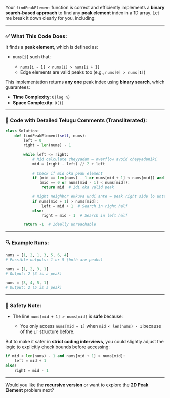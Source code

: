 Your `findPeakElement` function is correct and efficiently implements a **binary search-based approach** to find any **peak element** index in a 1D array. Let me break it down clearly for you, including:

---

### ✅ What This Code Does:

It finds a **peak element**, which is defined as:

* `nums[i]` such that:

  * `nums[i - 1] < nums[i] > nums[i + 1]`
  * Edge elements are valid peaks too (e.g., `nums[0] > nums[1]`)

This implementation returns **any one** peak index using **binary search**, which guarantees:

* **Time Complexity**: `O(log n)`
* **Space Complexity**: `O(1)`

---

### 📝 Code with Detailed Telugu Comments (Transliterated):

```python
class Solution:
    def findPeakElement(self, nums):
        left = 0
        right = len(nums) - 1
        
        while left <= right:
            # Mid calculate cheyyadam – overflow avoid cheyyadaniki
            mid = (right - left) // 2 + left

            # Check if mid oka peak element
            if (mid == len(nums) - 1 or nums[mid + 1] < nums[mid]) and \
               (mid == 0 or nums[mid - 1] < nums[mid]):
                return mid  # Idi oka valid peak

            # Right neighbor ekkuva undi ante → peak right side lo untadi
            if nums[mid + 1] > nums[mid]:
                left = mid + 1  # Search in right half
            else:
                right = mid - 1  # Search in left half

        return -1  # Ideally unreachable
```

---

### 🔍 Example Runs:

```python
nums = [1, 2, 1, 3, 5, 6, 4]
# Possible outputs: 1 or 5 (both are peaks)

nums = [1, 2, 3, 1]
# Output: 2 (3 is a peak)

nums = [3, 4, 5, 1]
# Output: 2 (5 is a peak)
```

---

### 🔐 Safety Note:

* The line `nums[mid + 1] > nums[mid]` is **safe** because:

  * You only access `nums[mid + 1]` when `mid < len(nums) - 1` because of the `if` structure before.

But to make it safer in **strict coding interviews**, you could slightly adjust the logic to explicitly check bounds before accessing:

```python
if mid < len(nums) - 1 and nums[mid + 1] > nums[mid]:
    left = mid + 1
else:
    right = mid - 1
```

---

Would you like the **recursive version** or want to explore the **2D Peak Element** problem next?
